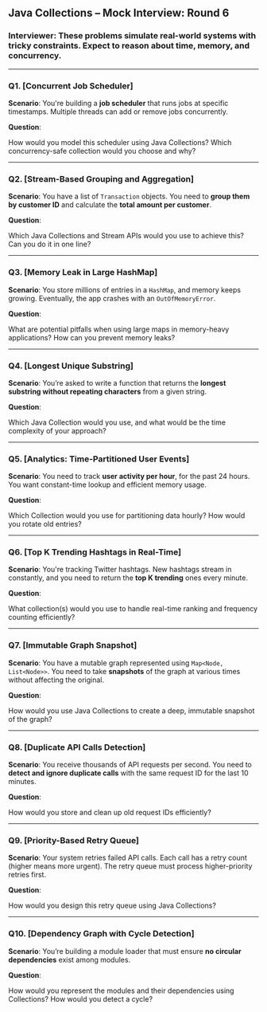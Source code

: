 ## **Java Collections – Mock Interview: Round 6**

### **Interviewer:** These problems simulate real-world systems with tricky constraints. Expect to reason about time, memory, and concurrency.

---

### **Q1. [Concurrent Job Scheduler]**

**Scenario**: You're building a **job scheduler** that runs jobs at specific timestamps. Multiple threads can add or remove jobs concurrently.

**Question**:

How would you model this scheduler using Java Collections? Which concurrency-safe collection would you choose and why?

---

### **Q2. [Stream-Based Grouping and Aggregation]**

**Scenario**: You have a list of `Transaction` objects. You need to **group them by customer ID** and calculate the **total amount per customer**.

**Question**:

Which Java Collections and Stream APIs would you use to achieve this? Can you do it in one line?

---

### **Q3. [Memory Leak in Large HashMap]**

**Scenario**: You store millions of entries in a `HashMap`, and memory keeps growing. Eventually, the app crashes with an `OutOfMemoryError`.

**Question**:

What are potential pitfalls when using large maps in memory-heavy applications? How can you prevent memory leaks?

---

### **Q4. [Longest Unique Substring]**

**Scenario**: You’re asked to write a function that returns the **longest substring without repeating characters** from a given string.

**Question**:

Which Java Collection would you use, and what would be the time complexity of your approach?

---

### **Q5. [Analytics: Time-Partitioned User Events]**

**Scenario**: You need to track **user activity per hour**, for the past 24 hours. You want constant-time lookup and efficient memory usage.

**Question**:

Which Collection would you use for partitioning data hourly? How would you rotate old entries?

---

### **Q6. [Top K Trending Hashtags in Real-Time]**

**Scenario**: You're tracking Twitter hashtags. New hashtags stream in constantly, and you need to return the **top K trending** ones every minute.

**Question**:

What collection(s) would you use to handle real-time ranking and frequency counting efficiently?

---

### **Q7. [Immutable Graph Snapshot]**

**Scenario**: You have a mutable graph represented using `Map<Node, List<Node>>`. You need to take **snapshots** of the graph at various times without affecting the original.

**Question**:

How would you use Java Collections to create a deep, immutable snapshot of the graph?

---

### **Q8. [Duplicate API Calls Detection]**

**Scenario**: You receive thousands of API requests per second. You need to **detect and ignore duplicate calls** with the same request ID for the last 10 minutes.

**Question**:

How would you store and clean up old request IDs efficiently?

---

### **Q9. [Priority-Based Retry Queue]**

**Scenario**: Your system retries failed API calls. Each call has a retry count (higher means more urgent). The retry queue must process higher-priority retries first.

**Question**:

How would you design this retry queue using Java Collections?

---

### **Q10. [Dependency Graph with Cycle Detection]**

**Scenario**: You’re building a module loader that must ensure **no circular dependencies** exist among modules.

**Question**:

How would you represent the modules and their dependencies using Collections? How would you detect a cycle?
